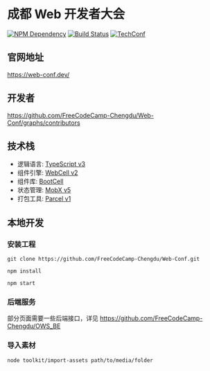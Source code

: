 # 成都 Web 开发者大会

[![NPM Dependency](https://david-dm.org/FreeCodeCamp-Chengdu/Web-Conf.svg)][1]
[![Build Status](https://travis-ci.com/FreeCodeCamp-Chengdu/Web-Conf.svg?branch=master)][2]
[![TechConf](https://img.shields.io/badge/TechConf-Chinese-red)][3]

## 官网地址

https://web-conf.dev/

## 开发者

https://github.com/FreeCodeCamp-Chengdu/Web-Conf/graphs/contributors

## 技术栈

-   逻辑语言: [TypeScript v3][4]
-   组件引擎: [WebCell v2][5]
-   组件库: [BootCell][6]
-   状态管理: [MobX v5][7]
-   打包工具: [Parcel v1][8]

## 本地开发

### 安装工程

```shell
git clone https://github.com/FreeCodeCamp-Chengdu/Web-Conf.git

npm install

npm start
```

### 后端服务

部分页面需要一些后端接口，详见 https://github.com/FreeCodeCamp-Chengdu/OWS_BE

### 导入素材

```shell
node toolkit/import-assets path/to/media/folder
```

[1]: https://david-dm.org/FreeCodeCamp-Chengdu/Web-Conf
[2]: https://travis-ci.com/FreeCodeCamp-Chengdu/Web-Conf
[3]: https://github.com/hax/chinese-tech-conf-schedule
[4]: https://typescriptlang.org
[5]: https://web-cell.dev/
[6]: https://web-cell.dev/BootCell/
[7]: https://mobx.js.org
[8]: https://parceljs.org
